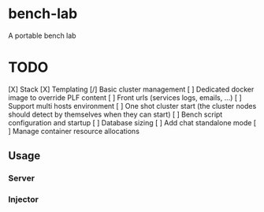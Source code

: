 # bench-lab
A portable bench lab


# TODO

[X] Stack
[X] Templating
[/] Basic cluster management
[ ] Dedicated docker image to override PLF content
[ ] Front urls (services logs, emails, ...)
[ ] Support multi hosts environment
[ ] One shot cluster start (the cluster nodes should detect by themselves when they can start)
[ ] Bench script configuration and startup
[ ] Database sizing
[ ] Add chat standalone mode
[ ] Manage container resource allocations

## Usage

### Server

### Injector